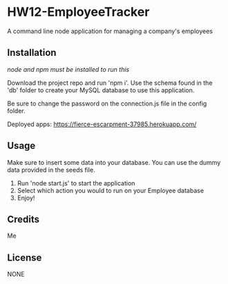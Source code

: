 # HW12-EmployeeTracker
A command line node application for managing a company's employees

## Installation
*node and npm must be installed to run this*

Download the project repo and run 'npm i'.
Use the schema found in the 'db' folder to create your MySQL database to use this application.

Be sure to change the password on the connection.js file in the config folder.

Deployed apps: https://fierce-escarpment-37985.herokuapp.com/

## Usage 

Make sure to insert some data into your database. You can use the dummy data provided in the seeds file.

1. Run 'node start.js' to start the application
2. Select which action you would to run on your Employee database
3. Enjoy!



## Credits

Me

## License

NONE
